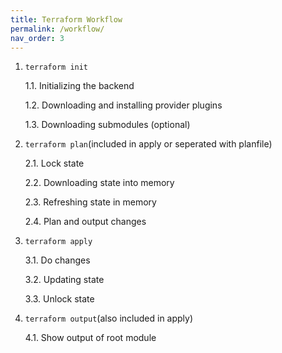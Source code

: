 ```yaml
---
title: Terraform Workflow
permalink: /workflow/
nav_order: 3
---
```


1. `terraform init`

    1.1. Initializing the backend

    1.2. Downloading and installing provider plugins

    1.3. Downloading submodules (optional)

2. `terraform plan`(included in apply or seperated with planfile)

    2.1. Lock state

    2.2. Downloading state into memory

    2.3. Refreshing state in memory

    2.4. Plan and output changes

3. `terraform apply`

    3.1. Do changes

    3.2. Updating state

    3.3. Unlock state

4. `terraform output`(also included in apply)

    4.1. Show output of root module
